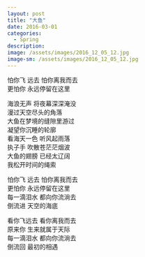 ```yaml
---
layout: post
title: "大鱼"
date: 2016-03-01
categories:
  - Spring
description: 
image: /assets/images/2016_12_05_12.jpg
image-sm: /assets/images/2016_12_05_12.jpg
---
```

怕你飞 远去 怕你离我而去  
更怕你 永远停留在这里  


海浪无声 将夜幕深深淹没  
漫过天空尽头的角落  
大鱼在梦境的缝隙里游过  
凝望你沉睡的轮廓  
看海天一色 听风起雨落  
执子手 吹散苍茫茫烟波  
大鱼的翅膀 已经太辽阔  
我松开时间的绳索  


怕你飞 远去 怕你离我而去  
更怕你 永远停留在这里  
每一滴泪水 都向你流淌去  
倒流进 天空的海底   

看你飞远去 看你离我而去   
原来你 生来就属于天际  
每一滴泪水 都向你流淌去  
倒流回 最初的相遇  